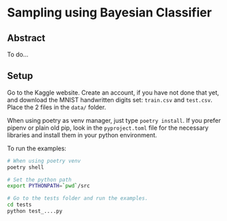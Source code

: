 # Sampling using Bayesian Classifier

## Abstract

To do...


## Setup

Go to the Kaggle website. Create an account, if you have not done that yet,
and download the MNIST handwritten digits set: `train.csv` and `test.csv`.
Place the 2 files in the `data/` folder.

When using poetry as venv manager, just type `poetry install`. If you prefer
pipenv or plain old pip, look in the `pyproject.toml` file for the necessary
libraries and install them in your python environment.

To run the examples:

```sh
# When using poetry venv
poetry shell

# Set the python path
export PYTHONPATH=`pwd`/src

# Go to the tests folder and run the examples.
cd tests
python test_....py
```


